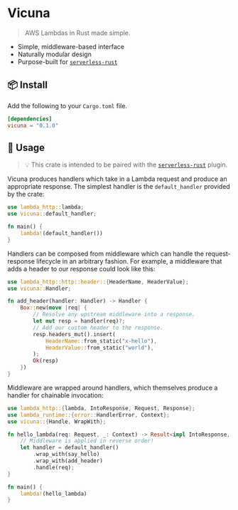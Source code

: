 # Vicuna

> AWS Lambdas in Rust made simple. 

- Simple, middleware-based interface
- Naturally modular design
- Purpose-built for [`serverless-rust`](https://www.npmjs.com/package/serverless-rust)

## 📦 Install

Add the following to your `Cargo.toml` file.

```toml
[dependencies]
vicuna = "0.1.0"
```

## 🤸 Usage

> 💡 This crate is intended to be paired with the [`serverless-rust`](https://www.npmjs.com/package/serverless-rust) plugin.

Vicuna produces handlers which take in a Lambda request and produce an
appropriate response. The simplest handler is the `default_handler` provided by
the crate:

```rust
use lambda_http::lambda;
use vicuna::default_handler;

fn main() {
    lambda!(default_handler())
}
```

Handlers can be composed from middleware which can handle the request-response
lifecycle in an arbitrary fashion. For example, a middleware that adds a
header to our response could look like this:

```rust
use lambda_http::http::header::{HeaderName, HeaderValue};
use vicuna::Handler;

fn add_header(handler: Handler) -> Handler {
    Box::new(move |req| {
        // Resolve any upstream middleware into a response.
        let mut resp = handler(req)?;
        // Add our custom header to the response.
        resp.headers_mut().insert(
            HeaderName::from_static("x-hello"),
            HeaderValue::from_static("world"),
        );
        Ok(resp)
    })
}
```

Middleware are wrapped around handlers, which themselves produce a handler for
chainable invocation:

```rust
use lambda_http::{lambda, IntoResponse, Request, Response};
use lambda_runtime::{error::HandlerError, Context};
use vicuna::{Handle, WrapWith};

fn hello_lambda(req: Request, _: Context) -> Result<impl IntoResponse, HandlerError> {
    // Middleware is applied in reverse order!
    let handler = default_handler()
        .wrap_with(say_hello)
        .wrap_with(add_header)
        .handle(req);
}

fn main() {
    lambda!(hello_lambda)
}
```
